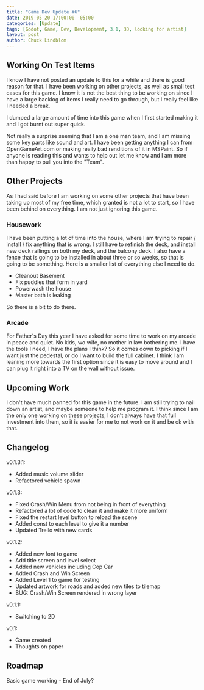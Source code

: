 ```yaml
---
title: "Game Dev Update #6"
date: 2019-05-20 17:00:00 -05:00
categories: [Update]
tags: [Godot, Game, Dev, Development, 3.1, 3D, looking for artist]
layout: post
author: Chuck Lindblom
---
```


## Working On Test Items

I know I have not posted an update to this for a while and there is good reason for that. I have been working on other projects, as well as small test cases for this game. I know it is not the best thing to be working on since I have a large backlog of items I really need to go through, but I really feel like I needed a break.

I dumped a large amount of time into this game when I first started making it and I got burnt out super quick.

<!--more-->

Not really a surprise seeming that I am a one man team, and I am missing some key parts like sound and art. I have been getting anything I can from OpenGameArt.com or making really bad renditions of it in MSPaint. So if anyone is reading this and wants to help out let me know and I am more than happy to pull you into the "Team".

## Other Projects

As I had said before I am working on some other projects that have been taking up most of my free time, which granted is not a lot to start, so I have been behind on everything. I am not just ignoring this game. 

### Housework

I have been putting a lot of time into the house, where I am trying to repair / install / fix anything that is wrong. I still have to refinish the deck, and install new deck railings on both my deck, and the balcony deck. I also have a fence that is going to be installed in about three or so weeks, so that is going to be something. Here is a smaller list of everything else I need to do.

<ul>
<li>Cleanout Basement</li>
<li>Fix puddles that form in yard</li>
<li>Powerwash the house</li>
<li>Master bath is leaking</li>
</ul>

So there is a bit to do there.

### Arcade

For Father's Day this year I have asked for some time to work on my arcade in peace and quiet. No kids, wo wife, no mother in law bothering me. I have the tools I need, I have the plans I think? So it comes down to picking if I want just the pedestal, or do I want to build the full cabinet. I think I am leaning more towards the first option since it is easy to move around and I can plug it right into a TV on the wall without issue.

## Upcoming Work

I don't have much panned for this game in the future. I am still trying to nail down an artist, and maybe someone to help me program it. I think since I am the only one working on these projects, I don't always have that full investment into them, so it is easier for me to not work on it and be ok with that.

## Changelog
v0.1.3.1:
<ul>
    <li>Added music volume slider</li>
    <li>Refactored vehicle spawn</li>
</ul>
v0.1.3:
<ul>
    <li>Fixed Crash/Win Menu from not being in front of everything</li>
    <li>Refactored a lot of code to clean it and make it more uniform</li>
    <li>Fixed the restart level button to reload the scene</li>
    <li>Added const to each level to give it a number</li>
    <li>Updated Trello with new cards</li>
</ul>
v0.1.2:
<ul>
    <li>Added new font to game</li>
    <li>Add title screen and level select</li>
    <li>Added new vehicles including Cop Car</li>
    <li>Added Crash and Win Screen</li>
    <li>Added Level 1 to game for testing</li>
    <li>Updated artwork for roads and added new tiles to tilemap</li>
    <li>BUG: Crash/Win Screen rendered in wrong layer</li>
</ul>
v0.1.1:
<ul>
    <li>Switching to 2D</li>
</ul>
v0.1:
<ul>
    <li>Game created</li>
    <li>Thoughts on paper</li>
</ul>

## Roadmap
Basic game working - End of July?